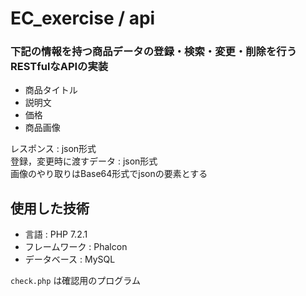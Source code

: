 # EC_exercise  / api


### 下記の情報を持つ商品データの登録・検索・変更・削除を行うRESTfulなAPIの実装   

- 商品タイトル
- 説明文
- 価格
- 商品画像

レスポンス : json形式  
登録，変更時に渡すデータ : json形式  
画像のやり取りはBase64形式でjsonの要素とする



## 使用した技術
- 言語 : PHP 7.2.1
- フレームワーク : Phalcon
- データベース : MySQL  


`check.php` は確認用のプログラム